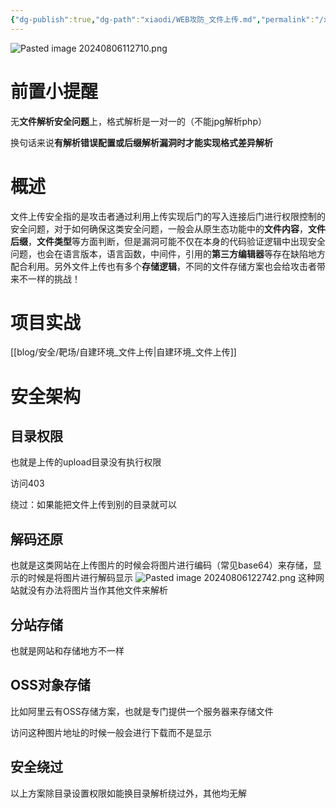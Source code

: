 ```yaml
---
{"dg-publish":true,"dg-path":"xiaodi/WEB攻防_文件上传.md","permalink":"/xiaodi/WEB攻防_文件上传/","title":"WEB攻防_文件上传"}
---
```



![Pasted image 20240806112710.png](/img/user/picture/Pasted%20image%2020240806112710.png)

# 前置小提醒

无**文件解析安全问题**上，格式解析是一对一的（不能jpg解析php）

换句话来说**有解析错误配置或后缀解析漏洞时才能实现格式差异解析**



# 概述
文件上传安全指的是攻击者通过利用上传实现后门的写入连接后门进行权限控制的安全问题，对于如何确保这类安全问题，一般会从原生态功能中的**文件内容**，**文件后缀**，**文件类型**等方面判断，但是漏洞可能不仅在本身的代码验证逻辑中出现安全问题，也会在语言版本，语言函数，中间件，引用的**第三方编辑器**等存在缺陷地方配合利用。另外文件上传也有多个**存储逻辑**，不同的文件存储方案也会给攻击者带来不一样的挑战！



# 项目实战

[[blog/安全/靶场/自建环境_文件上传\|自建环境_文件上传]]


# 安全架构

## 目录权限

也就是上传的upload目录没有执行权限

访问403

绕过：如果能把文件上传到别的目录就可以


## 解码还原

也就是这类网站在上传图片的时候会将图片进行编码（常见base64）来存储，显示的时候是将图片进行解码显示
![Pasted image 20240806122742.png](/img/user/picture/Pasted%20image%2020240806122742.png)
这种网站就没有办法将图片当作其他文件来解析



## 分站存储

也就是网站和存储地方不一样


## OSS对象存储

比如阿里云有OSS存储方案，也就是专门提供一个服务器来存储文件

访问这种图片地址的时候一般会进行下载而不是显示


## 安全绕过

以上方案除目录设置权限如能换目录解析绕过外，其他均无解